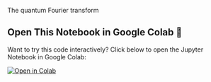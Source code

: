 The quantum Fourier transform

## Open This Notebook in Google Colab 🚀

Want to try this code interactively? Click below to open the Jupyter Notebook in Google Colab:

 [![Open in Colab](https://colab.research.google.com/assets/colab-badge.svg)](https://colab.research.google.com/github/YOUR_GITHUB_USERNAME/qatskills/blob/main/notebooks/qft_basics.ipynb)
